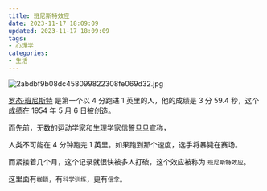 ```yaml
---
title: 班尼斯特效应
date: 2023-11-17 18:09:09
updated: 2023-11-17 18:09:09
tags:
- 心理学
categories:
- 生活
---
```

![2abdbf9b08dc458099822308fe069d32.jpg](https://s2.loli.net/2023/11/17/c2fnQxDUdhijlLp.jpg)

[罗杰·班尼斯特](https://zh.wikipedia.org/wiki/%E7%BD%97%E6%9D%B0%C2%B7%E7%8F%AD%E5%B0%BC%E6%96%AF%E7%89%B9) 是第一个以 4 分跑进 1 英里的人，他的成绩是 3 分 59.4 秒，这个成绩在 1954 年 5 月 6 日被创造。

而先前，无数的运动学家和生理学家信誓旦旦宣称，

人类不可能在 4 分钟跑完 1 英里。如果跑到那个速度，选手将暴毙在赛场。

而紧接着几个月，这个记录就很快被多人打破，这个效应被称为 `班尼斯特效应`。

这里面有`枷锁`，有`科学训练`，更有`信念`。




